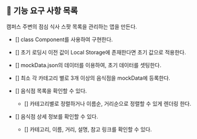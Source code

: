 ## 🎯 기능 요구 사항 목록

캠퍼스 주변의 점심 식사 스팟 목록을 관리하는 앱을 만든다.

- [] class Component를 사용하여 구현한다.
- [] 초기 로딩시 이전 값이 Local Storage에 존재한다면 초기 값으로 적용한다.
- [] mockData.json의 데이터를 이용하여, 초기 데이터를 셋팅한다.
- [] 최소 각 카테고리 별로 3개 이상의 음식점을 mockData에 등록한다.

- [] 음식점 목록을 확인할 수 있다.
  - [] 카테고리별로 정렬하거나 이름순, 거리순으로 정렬할 수 있게 렌더링 한다.
- [] 음식점 상세 정보를 확인할 수 있다.
  - [] 카테고리, 이름, 거리, 설명, 참고 링크를 확인할 수 있다.
